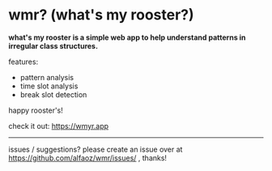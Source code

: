 # wmr? (what's my rooster?)
**what's my rooster is a simple web app to help understand patterns in irregular class structures.**

features:
- pattern analysis
- time slot analysis
- break slot detection

happy rooster's!

check it out: https://wmyr.app

---
issues / suggestions? please create an issue over at https://github.com/alfaoz/wmr/issues/ , thanks!

